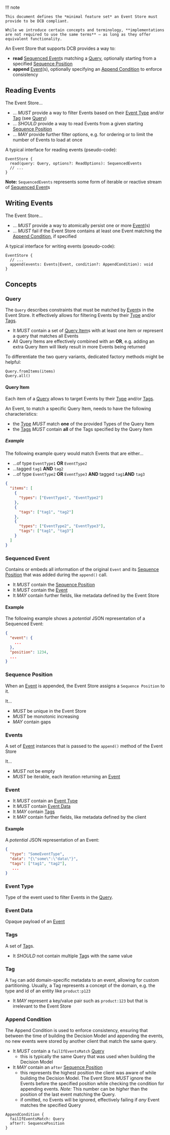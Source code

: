 !!! note

    This document defines the *minimal feature set* an Event Store must provide to be DCB compliant.

    While we introduce certain concepts and terminology, **implementations are not required to use the same terms** — as long as they offer equivalent functionality.

An Event Store that supports DCB provides a way to:

- **read** [Sequenced Event](#sequenced-event)s matching a [Query](#query), optionally starting from a specified [Sequence Position](#sequence-position)
- **append** [Event](#events)(s), optionally specifying an [Append Condition](#append-condition) to enforce consistency

## Reading Events

The Event Store...

- ... _MUST_ provide a way to filter Events based on their [Event Type](#event-type) and/or [Tag](#tags) (see [Query](#query))
- ... _SHOULD_ provide a way to read Events from a given starting [Sequence Position](#sequence-position)
- ... _MAY_ provide further filter options, e.g. for ordering or to limit the number of Events to load at once 

A typical interface for reading events (pseudo-code):

```{.haskell .no-copy}
EventStore {
  read(query: Query, options?: ReadOptions): SequencedEvents
  // ...
}
```

**Note:** `SequencedEvents` represents some form of iterable or reactive stream of [Sequenced Event](#sequenced-event)s

## Writing Events

The Event Store...

- ... _MUST_ provide a way to atomically persist one or more [Event](#events)(s)
- ... _MUST_ fail if the Event Store contains at least one Event matching the [Append Condition](#append-condition), if specified

A typical interface for writing events (pseudo-code):

```{.haskell .no-copy}
EventStore {
  // ...
  append(events: Events|Event, condition?: AppendCondition): void
}
```

## Concepts

### Query

The `Query` describes constraints that must be matched by [Event](#event)s in the Event Store.
It effectively allows for filtering Events by their [Type](#event-type) and/or [Tags](#tags).

- It _MUST_ contain a set of [Query Item](#query-item)s with at least one item or represent a query that matches all Events
- All Query Items are effectively combined with an **OR**, e.g. adding an extra Query Item will likely result in more Events being returned

To differentiate the two query variants, dedicated factory methods might be helpful:

```{.haskell .no-copy}
Query.fromItems(items)
Query.all()
```

#### Query Item

Each item of a [Query](#query) allows to target Events by their [Type](#event-type) and/or [Tags](#tags).

An Event, to match a specific Query Item, needs to have the following characteristics:

- the [Type](#event-type) _MUST_ match **one** of the provided Types of the Query Item
- the [Tags](#tags) _MUST_ contain **all** of the Tags specified by the Query Item

##### Example

The following example query would match Events that are either...

- ...of type `EventType1` **OR** `EventType2`
- ...tagged `tag1` **AND** `tag2`
- ...of type `EventType2` **OR** `EventType3` **AND** tagged `tag1`**AND** `tag3`

```{.json .no-copy}
{
  "items": [
    {
      "types": ["EventType1", "EventType2"]
    },
    {
      "tags": ["tag1", "tag2"]
    },
    {
      "types": ["EventType2", "EventType3"],
      "tags": ["tag1", "tag3"]
    }
  ]
}
```

### Sequenced Event

Contains or embeds all information of the original `Event` and its [Sequence Position](#sequence-position) that was added during the `append()` call.

- It _MUST_ contain the [Sequence Position](#sequence-position)
- It _MUST_ contain the [Event](#event)
- It _MAY_ contain further fields, like metadata defined by the Event Store

#### Example

The following example shows a _potential_ JSON representation of a Sequenced Event:

```{.json .no-copy}
{
  "event": {
    ...
  },
  "position": 1234,
  ...
}
```

### Sequence Position

When an [Event](#event) is appended, the Event Store assigns a `Sequence Position` to it.

It...

- _MUST_ be unique in the Event Store
- _MUST_ be monotonic increasing
- _MAY_ contain gaps

### Events

A set of [Event](#event) instances that is passed to the `append()` method of the Event Store

It...

- _MUST_ not be empty
- _MUST_ be iterable, each iteration returning an [Event](#event)

### Event

- It _MUST_ contain an [Event Type](#event-type)
- It _MUST_ contain [Event Data](#event-data)
- It _MAY_ contain [Tags](#tags)
- It _MAY_ contain further fields, like metadata defined by the client

#### Example

A _potential_ JSON representation of an Event:

```{.json .no-copy}
{
  "type": "SomeEventType",
  "data": "{\"some\":\"data\"}",
  "tags": ["tag1", "tag2"],
   ...
}
```

### Event Type

Type of the event used to filter Events in the [Query](#query).

### Event Data

Opaque payload of an [Event](#event)

### Tags

A set of [Tag](#tag)s.

- It _SHOULD_ not contain multiple [Tag](#tag)s with the same value

### Tag

A `Tag` can add domain-specific metadata to an event, allowing for custom partitioning.
Usually, a Tag represents a concept of the domain, e.g. the type and id of an entity like `product:p123`

- It _MAY_ represent a key/value pair such as `product:123` but that is irrelevant to the Event Store

### Append Condition

The Append Condition is used to enforce consistency, ensuring that between the time of building the Decision Model and appending the events, no new events were stored by another client that match the same query.

- It _MUST_ contain a `failIfEventsMatch` [Query](#query)
  - this is typically the same Query that was used when building the Decision Model
- It _MAY_ contain an `after` [Sequence Position](#sequence-position)
  - this represents the highest position the client was aware of while building the Decision Model. The Event Store _MUST_ ignore the Events before the specified position while checking the condition for appending events. _Note:_ This number can be _higher_ than the position of the last event matching the Query.
  - if omitted, no Events will be ignored, effectively failing if _any_ Event matches the specified Query

```{.haskell .no-copy}
AppendCondition {
  failIfEventsMatch: Query
  after?: SequencePosition
}
```
